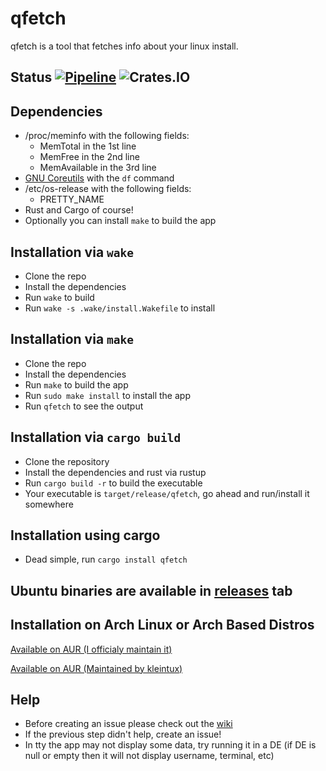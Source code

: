 # qfetch

qfetch is a tool that fetches info about your linux install.

## Status [![Pipeline](https://github.com/mrquantumoff/qfetch/actions/workflows/rust.yml/badge.svg)](https://github.com/mrquantumoff/qfetch/actions/workflows/rust.yml) ![Crates.IO](https://img.shields.io/crates/v/qfetch)

## Dependencies
* /proc/meminfo with the following fields:
    * MemTotal in the 1st line
    * MemFree in the 2nd line
    * MemAvailable in the 3rd line
* [GNU Coreutils](https://www.gnu.org/software/coreutils/) with the ```df``` command
* /etc/os-release with the following fields:
    * PRETTY_NAME
* Rust and Cargo of course!
* Optionally you can install ```make``` to build the app

## Installation via ```wake```
* Clone the repo
* Install the dependencies
* Run ```wake``` to build
* Run ```wake -s .wake/install.Wakefile``` to install

## Installation via ```make```
* Clone the repo
* Install the dependencies
* Run ```make``` to build the app
* Run ```sudo make install``` to install the app
* Run ```qfetch``` to see the output

## Installation via ``` cargo build ```
* Clone the repository
* Install the dependencies and rust via rustup
* Run ```cargo build -r``` to build the executable
* Your executable is ```target/release/qfetch```, go ahead and run/install it somewhere
## Installation using cargo
* Dead simple, run ```cargo install qfetch```

## Ubuntu binaries are available in [releases](https://github.com/mrquantumoff/qfetch/releases) tab

## Installation on Arch Linux or Arch Based Distros
[Available on AUR (I officialy maintain it)](https://aur.archlinux.org/packages/qfetch-bin/)

[Available on AUR (Maintained by kleintux)](https://aur.archlinux.org/packages/qfetch)

## Help
* Before creating an issue please check out the [wiki](https://github.com/mrquantumoff/qfetch/wiki/Setting-up-ASCII-logos)
* If the previous step didn't help, create an issue!
* In tty the app may not display some data, try running it in a DE (if DE is null or empty then it will not display username, terminal, etc)
